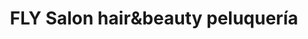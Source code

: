 ---
title: "FLY Salon hair&beauty peluquería"
url: /alcorcon/fly-salon-hairundbeauty-peluqueria/
shop: peluquería
---